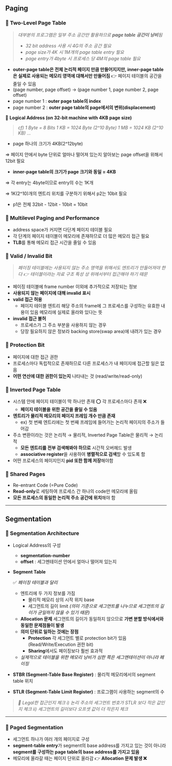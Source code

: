 ## Paging
### 📂  Two-Level Page Table

> *대부분의 프로그램은 일부 주소 공간만 활용하므로 **page table 공간이 낭비**됨*
> 
> - *32 bit address 사용 시 4G의 주소 공간 필요*
> - *page size가 4K 시 1M개의 page table entry 필요*
> - *page entry가 4byte 시 프로세스 당 4M의 page table 필요*

- **outer-page table은 전체 논리적 페이지 만큼 만들어지지만, inner-page table은 실제로 사용되는 메모리 영역에 대해서만 만들어짐** 👉 페이지 테이블의 공간을 줄일 수 있음
- (page number, page offset) → (page number 1, page number 2, page offset)
- page number 1 : **outer page table의 index**
- page number 2 : **outer page table의 page에서의 변위(displacement)**

🚨 **Logical Address (on 32-bit machine with 4KB page size)**

> *cf)
1 Byte = 8 Bits
1 KB = 1024 Byte (2^10 Byte)
1 MB = 1024 KB (2^10 KB)
...*
> 
- page 하나의 크기가 4KB(2^12byte)

⇒ 페이지 안에서 byte 단위로 얼마나 떨어져 있는지 알아보는 page offset을 위해서 12bit 필요

- **inner-page table의 크기가 page 크기와 동일 = 4KB**

⇒ 각 entry는 4byte이므로 entry의 수는 1K개

⇒ 1K(2^10)개의 엔트리 위치를 구분하기 위해서 p2는 10bit 필요

- p1은 전체 32bit - 12bit - 10bit = 10bit

### 📂 Multilevel Paging and Performance

- address space가 커지면 다단계 페이지 테이블 필요
- 각 단계의 페이지 테이블이 메모리에 존재하므로 더 많은 메모리 접근 필요
- **TLB**를 통해 메모리 접근 시간을 줄일 수 있음

### 📂 Valid / Invalid Bit

> *페이징 테이블에는 사용되지 않는 주소 영역을 위해서도 엔트리가 만들어져야 한다 👉 테이블이라는 자료 구조 특성 상 위에서부터 접근해야 하기 때문*
> 
- 페이징 테이블에 frame number 이외에 추가적으로 저장되는 정보
- **사용되지 않는 페이지에 대해 invalid 표시**
- **valid 접근 허용**
    - 페이지 테이블 엔트리 해당 주소의 frame에 그 프로세스를 구성하는 유효한 내용이 있음 메모리에 실제로 올라와 있다는 뜻
- **invalid 접근 불허**
    - 프로세스가 그 주소 부분을 사용하지 않는 경우
    - 당장 필요하지 않은 정보라 backing store(swap area)에 내려가 있는 경우

### 📂 Protection Bit

- 페이지에 대한 접근 권한
- 프로세스마다 독립적으로 존재하므로 다른 프로세스가 내 페이지에 접근할 일은 없음
- **어떤 연산에 대한 권한이 있는지** 나타내는 것 (read/write/read-only)

### 📂 Inverted Page Table

- 시스템 안에 페이지 테이블이 딱 하나만 존재 ⭕ 각 프로세스마다 존재 ❌
    - **페이지 테이블을 위한 공간을 줄일 수 있음**
- **엔트리가 물리적 메모리의 페이지 프레임 개수 만큼 존재**
    - ex) 첫 번째 엔트리에는 첫 번째 프레임에 들어가는 논리적 페이지의 주소가 들어감
- 주소 변환이라는 것은 논리적 → 물리적, Inverted Page Table은 물리적 → 논리적
    - **모든 엔트리를 전부 검색해봐야 하므로** 시간적 오버헤드 발생
    - **associative register**을 사용하여 **병렬적으로 검색**할 수 있도록 함
- 어떤 프로세스의 페이지인지 **pid 또한 함께 저장**해야함

### 📂 Shared Pages

- Re-entrant Code (=Pure Code)
- **Read-only**로 세팅하여 프로세스 간 하나의 code만 메모리에 올림
- **모든 프로세스의 동일한 논리적 주소 공간에 위치**해야 함

---

## Segmentation

### 📂 Segmentation Architecture

- Logical Address의 구성
    - **segmentation-number**
    - **offset** : 세그멘테이션 안에서 얼마나 떨어져 있는지
- **Segment Table**
    
    ✅ *페이징 테이블과 달리*
    
    - 엔트리에 두 가지 정보를 가짐
        - 물리적 메모리 상의 시작 위치 base
        - 세그먼트의 길이 limit *(의미 기준으로 세그먼트를 나누므로 세그먼트의 길이가 균일하지 않을 수 있기 때문)*
    - **Allocation 문제** 세그먼트의 길이가 동일하지 않으므로 **가변 분할 방식에서와 동일한 문제점들이 발생**
    - **의미 단위로 일하는 것에는 장점**
        - **Protection** 각 세그먼트 별로 protection bit가 있음 (Read/Write/Execution 권한 bit)
        - **Sharing**에서도 페이징보다 훨씬 효과적
    - *실제적으로 테이블을 위한 메모리 낭비가 심한 쪽은 세그멘테이션이 아니라 페이징*
- **STBR (Segment-Table Base Register)** : 물리적 메모리에서의 segment table 위치
- **STLR (Segment-Table Limit Register)** : 프로그램이 사용하는 segment의 수

> *🚨 Legal한 접근인지 체크
i) 논리 주소의 세그먼트 번호가 STLR 보다 작은 값인지 체크
ii) 세그먼트의 길이보다 오프셋 값이 더 작은지 체크*
> 

---

### 📂 Paged Segmentation

- 세그먼트 하나가 여러 개의 페이지로 구성
- **segment-table entry**가 segment의 base address를 가지고 있는 것이 아니라 **segment를 구성하는 page table의 base address를 가지고 있음**
- 메모리에 올라갈 때는 페이지 단위로 올라감 👉 **Allocation 문제 발생 ❌**
